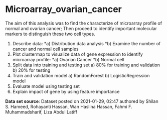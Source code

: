 # Microarray_ovarian_cancer
The aim of this analysis was to find the characterize of microarray profile of normal and ovarian cancer; Then proceed to identify important molecular markers to distinguish these two cell types.
1. Describe data:
   *a) Distribution data analysis
   *b) Examine the number of cancer and normal cell samples
2. Plot clustermap to visualize data of gene expression to identify microarray profile:
   *a) Ovarian Cancer 
   *b) Normal cell
3. Split data into training and testing set
   a) 80% for training and validation
   b) 20% for testing
4. Train and validation model 
   a) RandomForest 
   b) LogisticRegression model
5. Evaluate model using testing set
6. Explain impact of gene by using feature importance
   
**Data set source**: Dataset posted on 2021-01-29, 02:47 authored by Shilan S. Hameed, Rohayanti Hassan, Wan Haslina Hassan, Fahmi F. Muhammadsharif, Liza Abdul Latiff
